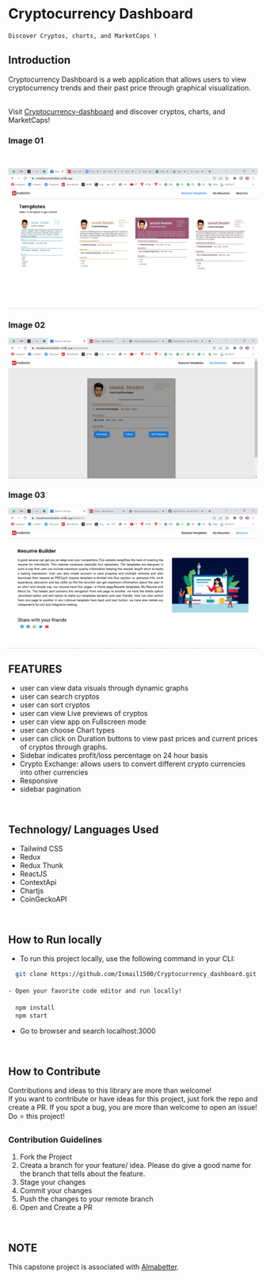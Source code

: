 

 # Cryptocurrency Dashboard
 
    Discover Cryptos, charts, and MarketCaps !



<!-- Project Introduction -->
## **Introduction**
<p>
    Cryptocurrency Dashboard is a web application that allows users to view cryptocurrency trends and their past price through graphical visualization.</p>
<br />
Visit <a href="https://ismailshaikh-cryptodashboard.netlify.app">Cryptocurrency-dashboard</a> and discover cryptos, charts, and MarketCaps!

### Image 01
<img align="center"  src="https://github.com/Ismail1500/ResumeBuilder/blob/main/image1.png"/>

### Image 02
<img align="center" src="https://github.com/Ismail1500/ResumeBuilder/blob/main/image2.png"/>

### Image 03
<img align="center" src="https://github.com/Ismail1500/ResumeBuilder/blob/main/image3.png"/>

<br />
<!-- FEATURES -->

## **FEATURES**
- user can view data visuals through dynamic graphs
- user can search cryptos 
- user can sort cryptos
- user can view Live previews of cryptos
- user can view app on Fullscreen mode
- user can choose Chart types
- user can click on Duration buttons to view past prices and current prices of cryptos through graphs. 
- Sidebar indicates profit/loss percentage on 24 hour basis
- Crypto Exchange: allows users to convert different crypto currencies into other currencies
- Responsive
- sidebar pagination

<br />

<!-- BUILT WITH -->

## **Technology/ Languages Used**

- Tailwind CSS
- Redux
- Redux Thunk
- ReactJS
- ContextApi
- Chartjs
- CoinGeckoAPI

<br />
<!-- HOW TO RUN LOCALLY -->

## **How to Run locally**
- To run this project locally, use the following command in your CLI:

```bash
  git clone https://github.com/Ismail1500/Cryptocurrency_dashboard.git
  
- Open your favorite code editor and run locally!

  npm install
  npm start
```
- Go to browser and search localhost:3000

<br />
<!-- CONTRIBUTING -->

## **How to Contribute**

Contributions and ideas to this library are more than welcome! <br />
If you want to contribute or have ideas for this project, just fork the repo and create a PR. If you spot a bug, you are more than welcome to open an issue! Do ⭐ this project! 

### Contribution Guidelines
1. Fork the Project
2. Creata a branch for your feature/ idea. Please do give a good name for the branch that tells about the feature.
3. Stage your changes
4. Commit your changes
5. Push the changes to your remote branch
6. Open and Create a PR

<br />
  
## NOTE
  <p> This capstone project is associated with <a href="https://www.almabetter.com">Almabetter</a>.</p>


  
